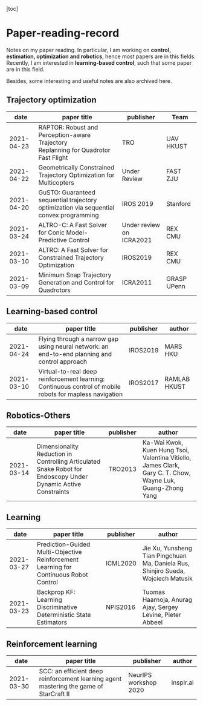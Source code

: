[toc]



# Paper-reading-record

Notes on my paper reading. In particular, I am working on **control, estimation, optimization and robotics**, hence most papers are in this fields. Recently, I am interested in **learning-based control**, such that some paper are in this field.

Besides, some interesting and useful notes are also archived here.

## Trajectory optimization

| date       | paper title                                                  | publisher                | Team        |
| ---------- | ------------------------------------------------------------ | ------------------------ | ----------- |
| 2021-04-23 | RAPTOR: Robust and Perception-aware Trajectory<br/>Replanning for Quadrotor Fast Flight | TRO                      | UAV HKUST   |
| 2021-04-22 | Geometrically Constrained Trajectory Optimization for Multicopters | Under Review             | FAST  ZJU   |
| 2021-04-20 | GuSTO: Guaranteed sequential trajectory optimization via sequential convex programming | IROS 2019                | Stanford    |
| 2021-03-24 | ALTRO-C: A Fast Solver for Conic Model-Predictive Control    | Under review on ICRA2021 | REX CMU     |
| 2021-03-10 | ALTRO: A Fast Solver for Constrained Trajectory Optimization | IROS2019                 | REX CMU     |
| 2021-03-09 | Minimum Snap Trajectory Generation and Control for Quadrotors | ICRA2011                 | GRASP UPenn |

## Learning-based control

| date       | paper title                                                  | publisher | author       |
| ---------- | ------------------------------------------------------------ | --------- | ------------ |
| 2021-04-24 | Flying through a narrow gap using neural network: an end-to-end planning and control approach | IROS2019  | MARS HKU     |
| 2021-03-10 | Virtual-to-real deep reinforcement learning: Continuous control of mobile robots for mapless navigation | IROS2017  | RAMLAB HKUST |


## Robotics-Others
| date       | paper title                                                  | publisher | author                                                       |
| ---------- | ------------------------------------------------------------ | --------- | ------------------------------------------------------------ |
| 2021-03-14 | Dimensionality Reduction in Controlling Articulated Snake Robot for Endoscopy Under Dynamic Active Constraints | TRO2013   | Ka-Wai Kwok, Kuen Hung Tsoi, Valentina Vitiello, James Clark, Gary C. T. Chow, Wayne Luk, Guang-Zhong Yang |


## Learning

| date       | paper title                                                  | publisher | author                                                       |
| ---------- | ------------------------------------------------------------ | --------- | ------------------------------------------------------------ |
| 2021-03-27 | Prediction-Guided Multi-Objective Reinforcement Learning for Continuous Robot Control | ICML2020  | Jie Xu,  Yunsheng Tian Pingchuan Ma, Daniela Rus,  Shinjiro Sueda, Wojciech Matusik |
| 2021-03-23 | Backprop KF: Learning Discriminative Deterministic State Estimators | NPIS2016  | Tuomas Haarnoja, Anurag Ajay, Sergey Levine, Pieter Abbeel   |

## Reinforcement learning

| date       | paper title                                                  | publisher             | author    |
| ---------- | ------------------------------------------------------------ | --------------------- | --------- |
| 2021-03-30 | SCC: an efficient deep reinforcement learning agent mastering the game of StarCraft II | NeurIPS workshop 2020 | inspir.ai |

